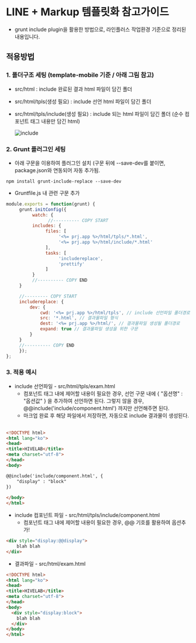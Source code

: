 # LINE + Markup 템플릿화 참고가이드

- grunt include plugin을 활용한 방법으로, 라인플러스 작업환경 기준으로 정리된 내용입니다.



## 적용방법

### 1. 폴더구조 세팅 (template-mobile 기준 / 아래 그림 참고)
* src/html : include 완료된 결과 html 파일이 담긴 폴더
* src/html/tpls(생성 필요) : include 선언 html 파일이 담긴 폴더
* src/html/tpls/include(생성 필요) : include 되는 html 파일이 담긴 폴더
    (순수 컴포넌트 태그 내용만 담긴 html)
    
  ![include](http://thisisneverthat.dothome.co.kr/study/1.PNG)

### 2. Grunt 플러그인 세팅
* 아래 구문을 이용하여 플러그인 설치 (구문 뒤에 --save-dev를 붙이면, package.json와 연동되어 자동 추가됨.
```
npm install grunt-include-replace --save-dev
```
    
* Gruntfile.js 내 관련 구문 추가
```javascript
module.exports = function(grunt) {
     grunt.initConfig({
          watch: {
                //---------- COPY START
          includes: {
               files: [
                    '<%= prj.app %>/html/tpls/*.html',
                    '<%= prj.app %>/html/include/*.html'
               ],
               tasks: [
                    'includereplace',
                    'prettify'
               ]
          }
          //---------- COPY END
     }

     //--------- COPY START
     includereplace: {
         dev: {
             cwd: '<%= prj.app %>/html/tpls', // include 선언파일 폴더경로
             src: '*.html', // 결과물파일 형식
             dest: '<%= prj.app %>/html/', // 결과물파일 생성될 폴더경로
             expand: true // 결과물파일 생성을 위한 구문
         }
     }
     //---------- COPY END
     });
};
```
    
### 3. 적용 예시
* include 선언파일 - src/html/tpls/exam.html
    * 컴포넌트 태그 내에 제어할 내용이 필요한 경우, 선언 구문 내에 { "옵션명" : "옵션값" } 을 추가하여 선언하면 된다. 그렇지 않을 경우, @@include('include/component.html') 까지만 선언해주면 된다.
    * 마크업 완료 후 해당 파일에서 저장하면, 자동으로 include 결과물이 생성된다.
    
```html
<!DOCTYPE html>
<html lang="ko">
<head>
<title>HIVELAB</title>
<meta charset="utf-8">
</head>
<body>

@@include('include/component.html', {
    "display" : "block"
})
  
</body>
</html>
```

* include 컴포넌트 파일 - src/html/tpls/include/component.html
    * 컴포넌트 태그 내에 제어할 내용이 필요한 경우, @@ 기호를 활용하여 옵션추가!

```html
<div style="display:@@display">
    blah blah
</div>
```

* 결과파일 - src/html/exam.html

```html
<!DOCTYPE html>
<html lang="ko">
<head>
<title>HIVELAB</title>
<meta charset="utf-8">
</head>
<body>
  <div style="display:block">
    blah blah
  </div>
</body>
</html>
```

